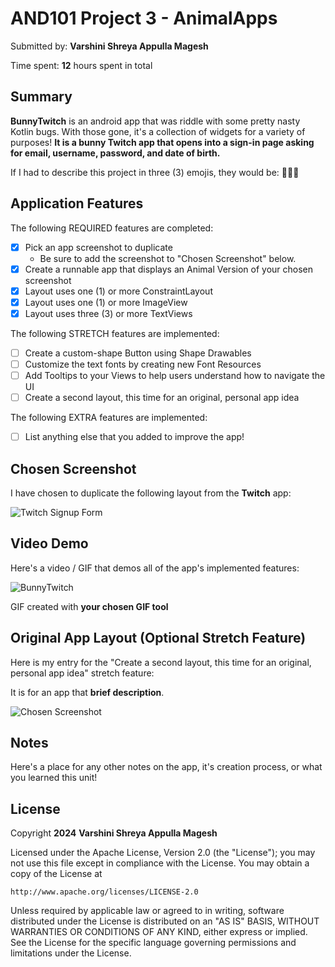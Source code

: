 <!-- (This is a comment) INSTRUCTIONS: Go through this page and fill out any **bolded** entries with their correct values.-->

# AND101 Project 3 - AnimalApps

Submitted by: **Varshini Shreya Appulla Magesh**

Time spent: **12** hours spent in total

## Summary

**BunnyTwitch** is an android app that was riddle with some pretty nasty Kotlin bugs.  With those gone, it's a collection of widgets for a variety of purposes!  **It is a bunny Twitch app that opens into a sign-in page asking for email, username, password, and date of birth.**

If I had to describe this project in three (3) emojis, they would be: **🐰🐇😳**

## Application Features

<!-- (This is a comment) Please be sure to change the [ ] to [x] for any features you completed.  If a feature is not checked [x], you might miss the points for that item! -->

The following REQUIRED features are completed:

- [x] Pick an app screenshot to duplicate
  - Be sure to add the screenshot to "Chosen Screenshot" below.
- [x] Create a runnable app that displays an Animal Version of your chosen screenshot
- [x] Layout uses one (1) or more ConstraintLayout
- [x] Layout uses one (1) or more ImageView
- [x] Layout uses three (3) or more TextViews

The following STRETCH features are implemented:

- [ ] Create a custom-shape Button using Shape Drawables
- [ ] Customize the text fonts by creating new Font Resources
- [ ] Add Tooltips to your Views to help users understand how to navigate the UI
- [ ] Create a second layout, this time for an original, personal app idea

The following EXTRA features are implemented:

- [ ] List anything else that you added to improve the app!

## Chosen Screenshot

I have chosen to duplicate the following layout from the **Twitch** app:

![Twitch Signup Form](https://github.com/vappulla/Project-3-AnimalApps/assets/142449928/59bd3d1a-eaa4-4d82-99dd-1fabecbac88d)

## Video Demo

Here's a video / GIF that demos all of the app's implemented features:

![BunnyTwitch](https://github.com/vappulla/Project-3-AnimalApps/assets/142449928/97e6f70b-1804-4c0f-b003-b331fa9d020b)

GIF created with **your chosen GIF tool**

<!-- Recommended tools:
- [Kap](https://getkap.co/) for macOS
- [ScreenToGif](https://www.screentogif.com/) for Windows
- [peek](https://github.com/phw/peek) for Linux. -->

## Original App Layout (Optional Stretch Feature)

Here is my entry for the "Create a second layout, this time for an original, personal app idea" stretch feature:

It is for an app that **brief description**.

<img src='http://example.com/link/to/your/image.png' title='Chosen Screenshot' width='' alt='Chosen Screenshot' />

## Notes

Here's a place for any other notes on the app, it's creation process, or what you learned this unit!

## License

Copyright **2024** **Varshini Shreya Appulla Magesh**

Licensed under the Apache License, Version 2.0 (the "License");
you may not use this file except in compliance with the License.
You may obtain a copy of the License at

    http://www.apache.org/licenses/LICENSE-2.0

Unless required by applicable law or agreed to in writing, software
distributed under the License is distributed on an "AS IS" BASIS,
WITHOUT WARRANTIES OR CONDITIONS OF ANY KIND, either express or implied.
See the License for the specific language governing permissions and
limitations under the License.
